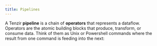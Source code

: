 ```yaml
---
title: Pipelines
---
```


A Tenzir **pipeline** is a chain of **operators** that represents a dataflow.
Operators are the atomic building blocks that produce, transform, or consume
data. Think of them as Unix or Powershell commands where the result from one
command is feeding into the next:
